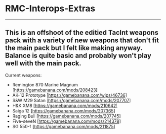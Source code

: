# RMC-Interops-Extras
----------------------------------
This is an offshoot of the editied TacInt weapons pack with a variety of new weapons that don't fit the main pack but I felt like making anyway.  Balance is quite basic and probably won't play well with the main pack.
-----------------------------------

Current weapons:

- Remington 870 Marine Magnum [https://gamebanana.com/mods/208423]
- AK-12 Prototype [https://gamebanana.com/wips/46736]
- S&W M29 Satan [https://gamebanana.com/mods/207707]
- H&K XM8 [https://gamebanana.com/mods/210642]
- Saiga 12 [https://gamebanana.com/mods/207365]
- Raging Bull [https://gamebanana.com/mods/207745]
- Five-seveN [https://gamebanana.com/mods/214378]
- SG 550-1 [https://gamebanana.com/mods/211875]

